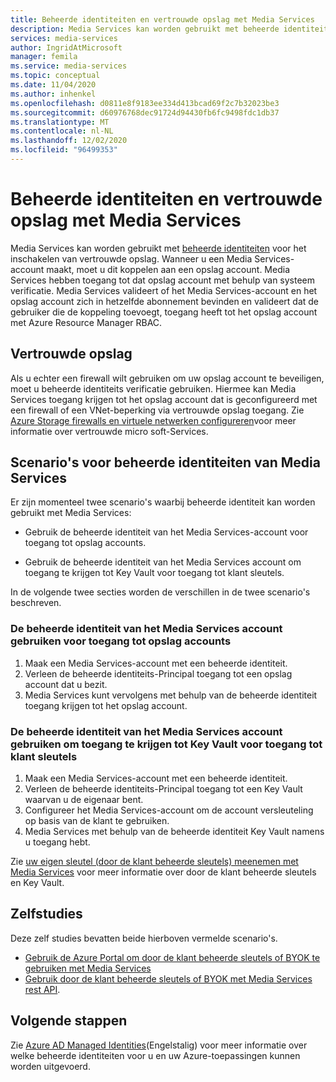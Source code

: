 ```yaml
---
title: Beheerde identiteiten en vertrouwde opslag met Media Services
description: Media Services kan worden gebruikt met beheerde identiteiten voor het inschakelen van vertrouwde opslag.
services: media-services
author: IngridAtMicrosoft
manager: femila
ms.service: media-services
ms.topic: conceptual
ms.date: 11/04/2020
ms.author: inhenkel
ms.openlocfilehash: d0811e8f9183ee334d413bcad69f2c7b32023be3
ms.sourcegitcommit: d60976768dec91724d94430fb6fc9498fdc1db37
ms.translationtype: MT
ms.contentlocale: nl-NL
ms.lasthandoff: 12/02/2020
ms.locfileid: "96499353"
---
```

# <a name="managed-identities-and-trusted-storage-with-media-services"></a>Beheerde identiteiten en vertrouwde opslag met Media Services

Media Services kan worden gebruikt met [beheerde identiteiten](../../active-directory/managed-identities-azure-resources/overview.md) voor het inschakelen van vertrouwde opslag. Wanneer u een Media Services-account maakt, moet u dit koppelen aan een opslag account. Media Services hebben toegang tot dat opslag account met behulp van systeem verificatie. Media Services valideert of het Media Services-account en het opslag account zich in hetzelfde abonnement bevinden en valideert dat de gebruiker die de koppeling toevoegt, toegang heeft tot het opslag account met Azure Resource Manager RBAC.

## <a name="trusted-storage"></a>Vertrouwde opslag

Als u echter een firewall wilt gebruiken om uw opslag account te beveiligen, moet u beheerde identiteits verificatie gebruiken. Hiermee kan Media Services toegang krijgen tot het opslag account dat is geconfigureerd met een firewall of een VNet-beperking via vertrouwde opslag toegang.  Zie [Azure Storage firewalls en virtuele netwerken configureren](../../storage/common/storage-network-security.md#trusted-microsoft-services)voor meer informatie over vertrouwde micro soft-Services.

## <a name="media-services-managed-identity-scenarios"></a>Scenario's voor beheerde identiteiten van Media Services

Er zijn momenteel twee scenario's waarbij beheerde identiteit kan worden gebruikt met Media Services:

- Gebruik de beheerde identiteit van het Media Services-account voor toegang tot opslag accounts.

- Gebruik de beheerde identiteit van het Media Services account om toegang te krijgen tot Key Vault voor toegang tot klant sleutels.

In de volgende twee secties worden de verschillen in de twee scenario's beschreven.

### <a name="use-the-managed-identity-of-the-media-services-account-to-access-storage-accounts"></a>De beheerde identiteit van het Media Services account gebruiken voor toegang tot opslag accounts

1. Maak een Media Services-account met een beheerde identiteit.
1. Verleen de beheerde identiteits-Principal toegang tot een opslag account dat u bezit.
1. Media Services kunt vervolgens met behulp van de beheerde identiteit toegang krijgen tot het opslag account.

### <a name="use-the-managed-identity-of-the-media-services-account-to-access-key-vault-to-access-customer-keys"></a>De beheerde identiteit van het Media Services account gebruiken om toegang te krijgen tot Key Vault voor toegang tot klant sleutels

1. Maak een Media Services-account met een beheerde identiteit.
1. Verleen de beheerde identiteits-Principal toegang tot een Key Vault waarvan u de eigenaar bent.
1. Configureer het Media Services-account om de account versleuteling op basis van de klant te gebruiken.
1. Media Services met behulp van de beheerde identiteit Key Vault namens u toegang hebt.

Zie [uw eigen sleutel (door de klant beheerde sleutels) meenemen met Media Services](concept-use-customer-managed-keys-byok.md) voor meer informatie over door de klant beheerde sleutels en Key Vault.

## <a name="tutorials"></a>Zelfstudies

Deze zelf studies bevatten beide hierboven vermelde scenario's.

- [Gebruik de Azure Portal om door de klant beheerde sleutels of BYOK te gebruiken met Media Services](tutorial-byok-portal.md)
- [Gebruik door de klant beheerde sleutels of BYOK met Media Services rest API](tutorial-byok-postman.md).

## <a name="next-steps"></a>Volgende stappen

Zie [Azure AD Managed Identities](../../active-directory/managed-identities-azure-resources/overview.md)(Engelstalig) voor meer informatie over welke beheerde identiteiten voor u en uw Azure-toepassingen kunnen worden uitgevoerd.